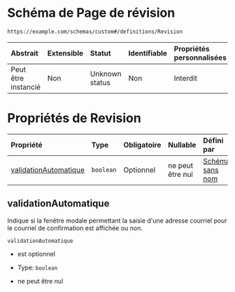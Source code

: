 # Schéma de Page de révision

```txt
https://example.com/schemas/custom#/definitions/Revision
```



| Abstrait            | Extensible | Statut         | Identifiable | Propriétés personnalisées | Propriétés Additionnelles | Limites d'accès | Défini dans                                                                        |
| :------------------ | :--------- | :------------- | :----------- | :------------------------ | :------------------------ | :-------------- | :--------------------------------------------------------------------------------- |
| Peut être instancié | Non        | Unknown status | Non          | Interdit                  | Interdit                  | aucun           | [FRW.form.schema.json\*](../out/FRW.form.schema.json "ouvrir le schéma d'origine") |

# Propriétés de Revision

| Propriété                                       | Type      | Obligatoire | Nullable         | Défini par                                                                                                                                                                          |
| :---------------------------------------------- | :-------- | :---------- | :--------------- | :---------------------------------------------------------------------------------------------------------------------------------------------------------------------------------- |
| [validationAutomatique](#validationautomatique) | `boolean` | Optionnel   | ne peut être nul | [Schéma sans nom](frw-definitions-page-de-révision-properties-validationautomatique.md "https://example.com/schemas/custom#/definitions/Revision/properties/validationAutomatique") |

## validationAutomatique

Indique si la fenêtre modale permettant la saisie d'une adresse courriel pour le courriel de confirmation est affichée ou non.

`validationAutomatique`

*   est optionnel

*   Type: `boolean`

*   ne peut être nul
